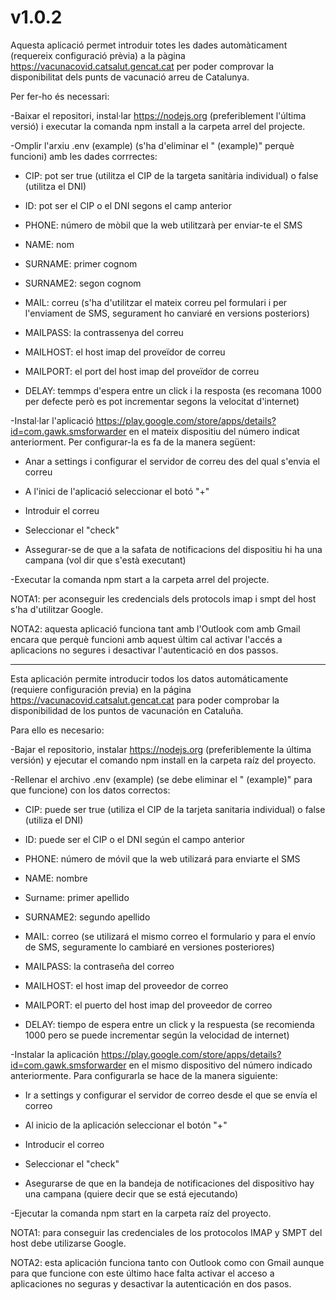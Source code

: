 # v1.0.2
Aquesta aplicació permet introduir totes les dades automàticament (requereix configuració prèvia) a la pàgina https://vacunacovid.catsalut.gencat.cat per poder comprovar la disponibilitat dels punts de vacunació arreu de Catalunya.

Per fer-ho és necessari:

-Baixar el repositori, instal·lar https://nodejs.org (preferiblement l'última versió) i executar la comanda npm install a la carpeta arrel del projecte.

-Omplir l'arxiu .env (example) (s'ha d'eliminar el " (example)" perquè funcioni) amb les dades corrrectes:

* CIP: pot ser true (utilitza el CIP de la targeta sanitària individual) o false (utilitza el DNI)

* ID: pot ser el CIP o el DNI segons el camp anterior

* PHONE: número de mòbil que la web utilitzarà per enviar-te el SMS

* NAME: nom

* SURNAME: primer cognom

* SURNAME2: segon cognom

* MAIL: correu (s'ha d'utilitzar el mateix correu pel formulari i per l'enviament de SMS, segurament ho canviaré en versions posteriors)

* MAILPASS: la contrassenya del correu

* MAILHOST: el host imap del proveïdor de correu

* MAILPORT: el port del host imap del proveïdor de correu

* DELAY: temmps d'espera entre un click i la resposta (es recomana 1000 per defecte però es pot incrementar segons la velocitat d'internet)

-Instal·lar l'aplicació https://play.google.com/store/apps/details?id=com.gawk.smsforwarder en el mateix dispositiu del número indicat anteriorment. Per configurar-la es fa de la manera següent:

* Anar a settings i configurar el servidor de correu des del qual s'envia el correu

* A l'inici de l'aplicació seleccionar el botó "+"

* Introduir el correu

* Seleccionar el "check"

* Assegurar-se de que a la safata de notificacions del dispositiu hi ha una campana (vol dir que s'està executant)

-Executar la comanda npm start a la carpeta arrel del projecte.

NOTA1: per aconseguir les credencials dels protocols imap i smpt del host s'ha d'utilitzar Google.

NOTA2: aquesta aplicació funciona tant amb l'Outlook com amb Gmail encara que perquè funcioni amb aquest últim cal activar l'accés a aplicacions no segures i desactivar l'autenticació en dos passos.

----

Esta aplicación permite introducir todos los datos automáticamente (requiere configuración previa) en la página https://vacunacovid.catsalut.gencat.cat para poder comprobar la disponibilidad de los puntos de vacunación en Cataluña.

Para ello es necesario:

-Bajar el repositorio, instalar https://nodejs.org (preferiblemente la última versión) y ejecutar el comando npm install en la carpeta raíz del proyecto.

-Rellenar el archivo .env (example) (se debe eliminar el " (example)" para que funcione) con los datos correctos:

* CIP: puede ser true (utiliza el CIP de la tarjeta sanitaria individual) o false (utiliza el DNI)

* ID: puede ser el CIP o el DNI según el campo anterior

* PHONE: número de móvil que la web utilizará para enviarte el SMS

* NAME: nombre

* Surname: primer apellido

* SURNAME2: segundo apellido

* MAIL: correo (se utilizará el mismo correo el formulario y para el envío de SMS, seguramente lo cambiaré en versiones posteriores)

* MAILPASS: la contraseña del correo

* MAILHOST: el host imap del proveedor de correo

* MAILPORT: el puerto del host imap del proveedor de correo

* DELAY: tiempo de espera entre un click y la respuesta (se recomienda 1000 pero se puede incrementar según la velocidad de internet)

-Instalar la aplicación https://play.google.com/store/apps/details?id=com.gawk.smsforwarder en el mismo dispositivo del número indicado anteriormente. Para configurarla se hace de la manera siguiente:

* Ir a settings y configurar el servidor de correo desde el que se envía el correo

* Al inicio de la aplicación seleccionar el botón "+"

* Introducir el correo

* Seleccionar el "check"

* Asegurarse de que en la bandeja de notificaciones del dispositivo hay una campana (quiere decir que se está ejecutando)

-Ejecutar la comanda npm start en la carpeta raíz del proyecto.

NOTA1: para conseguir las credenciales de los protocolos IMAP y SMPT del host debe utilizarse Google.

NOTA2: esta aplicación funciona tanto con Outlook como con Gmail aunque para que funcione con este último hace falta activar el acceso a aplicaciones no seguras y desactivar la autenticación en dos pasos.
